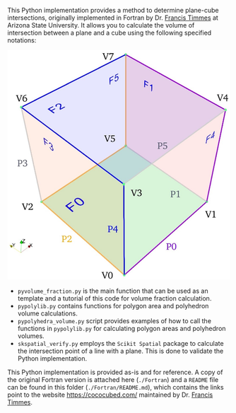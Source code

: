 This Python implementation provides a method to determine plane-cube intersections, originally implemented in Fortran by Dr. [Francis Timmes](https://search.asu.edu/profile/1096683) at Arizona State University. It allows you to calculate the volume of intersection between a plane and a cube using the following specified notations: 

![](https://github.com/binyang424/plane-cube-intersection/blob/db0c73025d4e04192d9e3891023a52efcd86455d/111.jpeg)

- `pyvolume_fraction.py` is the main function that can be used as an template and a tutorial of this code for volume fraction calculation.
- `pypolylib.py` contains functions for polygon area and polyhedron volume calculations.
- `pypolyhedra_volume.py` script provides examples of how to call the functions in `pypolylib.py` for calculating polygon areas and polyhedron volumes.
- `skspatial_verify.py` employs the `Scikit Spatial` package to calculate the intersection point of a line with a plane. This is done to validate the Python implementation.

This Python implementation is provided as-is and for reference. A copy of the original Fortran version is attached here (`./Fortran`) and a `README` file can be found in this folder (`./Fortran/README.md`), which contains the links point to the website  https://cococubed.com/ maintained by Dr. [Francis Timmes](https://search.asu.edu/profile/1096683).
